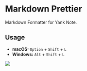 # Markdown Prettier

Markdown Formatter for Yank Note.

## Usage

- **macOS:** `Option` + `Shift` + `L`
- **Windows:** `Alt` + `Shift` + `L`

![](https://registry.yank-note.com/cdn/@yank-note/extension-markdown-prettier/1.4.3/192148012-ca05bd56-df0f-45c9-9863-35628231e1ba.png)
